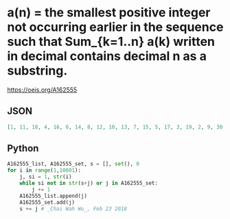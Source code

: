 # a\(n\) \= the smallest positive integer not occurring earlier in the sequence such that Sum\_\{k\=1\.\.n\} a\(k\) written in decimal contains decimal n as a substring\.
https://oeis.org/A162555
## JSON
```JSON
[1, 11, 18, 4, 16, 6, 14, 8, 12, 10, 13, 7, 15, 5, 17, 3, 19, 2, 9, 30, 101, 201, 301, 401, 26, 76, 501, 453, 49, 601, 170, 32, 168, 34, 20, 82, 264, 38, 162, 40, 160, 42, 158, 44, 106, 96, 154, 48, 152, 50, 150, 52, 148, 54, 146, 56, 21, 81, 242, 60, 140, 62, 138, 64, 136]
```
## Python
```Python
A162555_list, A162555_set, s = [], set(), 0
for i in range(1,10001):
    j, si = 1, str(i)
    while si not in str(s+j) or j in A162555_set:
        j += 1
    A162555_list.append(j)
    A162555_set.add(j)
    s += j # _Chai Wah Wu_, Feb 23 2018
```
